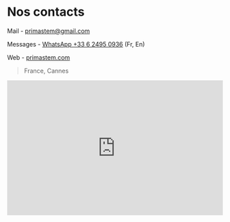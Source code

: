 # Nos contacts

Mail - [primastem@gmail.com](mailto:primastem@gmail.com)

Messages - [WhatsApp +33 6 2495 0936](https://api.whatsapp.com/send?phone=33624950936) (Fr, En)

Web - [primastem.com](https://primastem.com) 

> France, Cannes

<iframe src="https://www.google.com/maps/embed?pb=!1m18!1m12!1m3!1d92551.38938437164!2d6.9270504926141205!3d43.53922815494842!2m3!1f0!2f0!3f0!3m2!1i1024!2i768!4f13.1!3m3!1m2!1s0x12ce8180530cffff%3A0x40819a5fd979e20!2sCannes!5e0!3m2!1sen!2sfr!4v1720692560775!5m2!1sen!2sfr" width=100% height="315" style="border:0;" allowfullscreen="" loading="lazy" referrerpolicy="no-referrer-when-downgrade"></iframe>

<div class="ml-embedded" data-form="jdJlRe"></div>